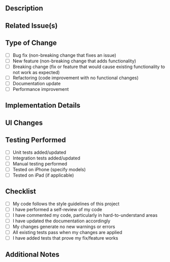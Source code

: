 <!--
Date: April 17, 2025
Purpose: Pull request template for CareSupport iOS development
Contains: Standard format for submitting code changes
-->

## Description
<!-- Provide a concise description of what this PR accomplishes -->

## Related Issue(s)
<!-- Link to related issues using # syntax, e.g., #123 -->

## Type of Change
<!-- Check all that apply -->
- [ ] Bug fix (non-breaking change that fixes an issue)
- [ ] New feature (non-breaking change that adds functionality)
- [ ] Breaking change (fix or feature that would cause existing functionality to not work as expected)
- [ ] Refactoring (code improvement with no functional changes)
- [ ] Documentation update
- [ ] Performance improvement

## Implementation Details
<!-- Describe the implementation approach and important decisions you made -->

## UI Changes
<!-- For UI changes, include screenshots or screen recordings if applicable -->

## Testing Performed
<!-- Describe the testing you've done -->
- [ ] Unit tests added/updated
- [ ] Integration tests added/updated
- [ ] Manual testing performed
- [ ] Tested on iPhone (specify models)
- [ ] Tested on iPad (if applicable)

## Checklist
- [ ] My code follows the style guidelines of this project
- [ ] I have performed a self-review of my code
- [ ] I have commented my code, particularly in hard-to-understand areas
- [ ] I have updated the documentation accordingly
- [ ] My changes generate no new warnings or errors
- [ ] All existing tests pass when my changes are applied
- [ ] I have added tests that prove my fix/feature works

## Additional Notes
<!-- Any other information that would be useful to reviewers -->
